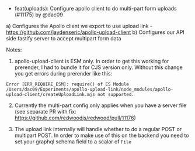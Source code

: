 - feat(uploads): Configure apollo client to do multi-part form uploads (#11175) by @dac09

a) Configures the Apollo client we export to use upload link - https://github.com/jaydenseric/apollo-upload-client
b) Configures our API side fastify server to accept multipart form data


Notes:
1.  apollo-upload-client is ESM only. In order to get this working for prerender, I had to bundle it for CJS version only. 
Without this change you get errors during prerender like this:
```
Error [ERR_REQUIRE_ESM]: require() of ES Module /Users/dac09/Experiments/apollo-upload-link/node_modules/apollo-upload-client/createUploadLink.mjs not supported.
```

2. Currently the multi-part config only applies when you have a server file (see separate PR with fix: https://github.com/redwoodjs/redwood/pull/11176)

3. The upload link internally will handle whether to do a regular POST or multipart POST. In order to make use of this on the backend you need to set your graphql schema field to a scalar of `File`
